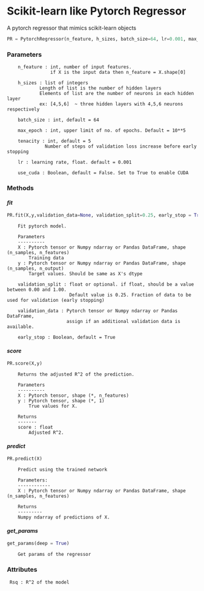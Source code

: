 # Scikit-learn like Pytorch Regressor


A pytorch regressor that mimics scikit-learn objects 


```python 
PR = PytorchRegressor(n_feature, h_sizes, batch_size=64, lr=0.001, max_epoch = 1e5, tenacity = 5, use_cuda = False)
 ```
### Parameters

        n_feature : int, number of input features.
                    if X is the input data then n_feature = X.shape[0]

        h_sizes : list of integers
                Length of list is the number of hidden layers
                Elements of list are the number of neurons in each hidden layer
                ex: [4,5,6]  ~ three hidden layers with 4,5,6 neurons respectively 

        batch_size : int, default = 64

        max_epoch : int, upper limit of no. of epochs. Default = 10**5

        tenacity : int, default = 5 
                  Number of steps of validation loss increase before early stopping 

        lr : learning rate, float. default = 0.001

        use_cuda : Boolean, default = False. Set to True to enable CUDA


### Methods

#### _fit_

```python 
PR.fit(X,y,validation_data=None, validation_split=0.25, early_stop = True)
 ```
    	  
        Fit pytorch model.
        
        Parameters
        ----------
        X : Pytorch tensor or Numpy ndarray or Pandas DataFrame, shape (n_samples, n_features)
            Training data
        y : Pytorch tensor or Numpy ndarray or Pandas DataFrame, shape (n_samples, n_output)
            Target values. Should be same as X's dtype 

        validation_split : float or optional. if float, should be a value between 0.00 and 1.00.
                           Default value is 0.25. Fraction of data to be used for validation (early stopping)

        validation_data : Pytorch tensor or Numpy ndarray or Pandas DataFrame, 
                          assign if an additional validation data is available.

        early_stop : Boolean, default = True 



#### _score_

```python 
PR.score(X,y) 
```
        
        Returns the adjusted R^2 of the prediction.
        
        Parameters
        ----------
        X : Pytorch tensor, shape (*, n_features)
        y : Pytorch tensor, shape (*, 1)
            True values for X.

        Returns
        -------
        score : float
            Adjusted R^2.
    

#### _predict_ 


```python 
PR.predict(X)
```
        
        Predict using the trained network
        
        Parameters: 
        ------------
        X : Pytorch tensor or Numpy ndarray or Pandas DataFrame, shape (n_samples, n_features)
            
        Returns
        ---------
        Numpy ndarray of predictions of X.


#### _get_params_
      
```python
get_params(deep = True)
```     
        Get params of the regressor
        



### Attributes
     Rsq : R^2 of the model
     




